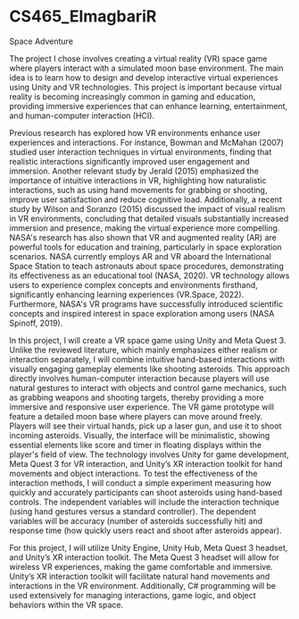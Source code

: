 # CS465_ElmagbariR
Space Adventure

  The project I chose involves creating a virtual reality (VR) space game where players interact with a simulated moon base environment. The main idea is to learn how to design and develop interactive virtual experiences using Unity and VR technologies. This project is important because virtual reality is becoming increasingly common in gaming and education, providing immersive experiences that can enhance learning, entertainment, and human-computer interaction (HCI).

  Previous research has explored how VR environments enhance user experiences and interactions. For instance, Bowman and McMahan (2007) studied user interaction techniques in virtual environments, finding that realistic interactions significantly improved user engagement and immersion. Another relevant study by Jerald (2015) emphasized the importance of intuitive interactions in VR, highlighting how naturalistic interactions, such as using hand movements for grabbing or shooting, improve user satisfaction and reduce cognitive load. Additionally, a recent study by Wilson and Soranzo (2015) discussed the impact of visual realism in VR environments, concluding that detailed visuals substantially increased immersion and presence, making the virtual experience more compelling. NASA's research has also shown that VR and augmented reality (AR) are powerful tools for education and training, particularly in space exploration scenarios. NASA currently employs AR and VR aboard the International Space Station to teach astronauts about space procedures, demonstrating its effectiveness as an educational tool (NASA, 2020). VR technology allows users to experience complex concepts and environments firsthand, significantly enhancing learning experiences (VR.Space, 2022). Furthermore, NASA's VR programs have successfully introduced scientific concepts and inspired interest in space exploration among users (NASA Spinoff, 2019).
  
  In this project, I will create a VR space game using Unity and Meta Quest 3. Unlike the reviewed literature, which mainly emphasizes either realism or interaction separately, I will combine intuitive hand-based interactions with visually engaging gameplay elements like shooting asteroids. This approach directly involves human-computer interaction because players will use natural gestures to interact with objects and control game mechanics, such as grabbing weapons and shooting targets, thereby providing a more immersive and responsive user experience.
  The VR game prototype will feature a detailed moon base where players can move around freely. Players will see their virtual hands, pick up a laser gun, and use it to shoot incoming asteroids. Visually, the interface will be minimalistic, showing essential elements like score and timer in floating displays within the player's field of view. The technology involves Unity for game development, Meta Quest 3 for VR interaction, and Unity’s XR interaction toolkit for hand movements and object interactions.
To test the effectiveness of the interaction methods, I will conduct a simple experiment measuring how quickly and accurately participants can shoot asteroids using hand-based controls. The independent variables will include the interaction technique (using hand gestures versus a standard controller). The dependent variables will be accuracy (number of asteroids successfully hit) and response time (how quickly users react and shoot after asteroids appear).

  For this project, I will utilize Unity Engine, Unity Hub, Meta Quest 3 headset, and Unity’s XR interaction toolkit. The Meta Quest 3 headset will allow for wireless VR experiences, making the game comfortable and immersive. Unity’s XR interaction toolkit will facilitate natural hand movements and interactions in the VR environment. Additionally, C# programming will be used extensively for managing interactions, game logic, and object behaviors within the VR space.
  
